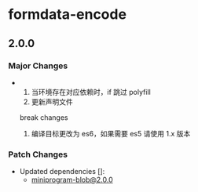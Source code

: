 # formdata-encode

## 2.0.0

### Major Changes

- 1. 当环境存在对应依赖时，if 跳过 polyfill
  2. 更新声明文件

  break changes

  1. 编译目标更改为 es6，如果需要 es5 请使用 1.x 版本

### Patch Changes

- Updated dependencies []:
  - miniprogram-blob@2.0.0
